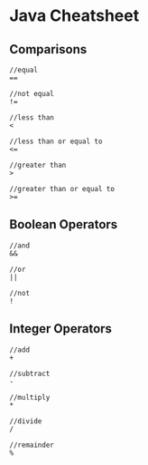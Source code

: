# Java Cheatsheet

## Comparisons

```
//equal
==

//not equal
!=

//less than
<

//less than or equal to
<=

//greater than
>

//greater than or equal to
>=
```

## Boolean Operators

```
//and
&&

//or
||

//not
!
```

## Integer Operators

```
//add
+

//subtract
-

//multiply
*

//divide
/

//remainder
%
```
